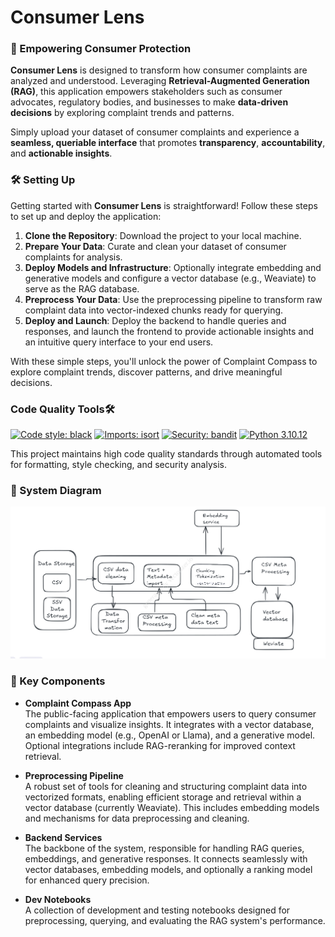 # Consumer Lens
### 🌟 Empowering Consumer Protection  

**Consumer Lens** is designed to transform how consumer complaints are analyzed and understood. Leveraging **Retrieval-Augmented Generation (RAG)**, this application empowers stakeholders such as consumer advocates, regulatory bodies, and businesses to make **data-driven decisions** by exploring complaint trends and patterns.  

Simply upload your dataset of consumer complaints and experience a **seamless, queriable interface** that promotes **transparency**, **accountability**, and **actionable insights**.  

### 🛠️ Setting Up 

Getting started with **Consumer Lens** is straightforward! Follow these steps to set up and deploy the application:

1. **Clone the Repository**: Download the project to your local machine.  
2. **Prepare Your Data**: Curate and clean your dataset of consumer complaints for analysis.  
3. **Deploy Models and Infrastructure**: Optionally integrate embedding and generative models and configure a vector database (e.g., Weaviate) to serve as the RAG database.  
4. **Preprocess Your Data**: Use the preprocessing pipeline to transform raw complaint data into vector-indexed chunks ready for querying.  
5. **Deploy and Launch**: Deploy the backend to handle queries and responses, and launch the frontend to provide actionable insights and an intuitive query interface to your end users.  

With these simple steps, you'll unlock the power of Complaint Compass to explore complaint trends, discover patterns, and drive meaningful decisions.

### Code Quality Tools🛠️

[![Code style: black](https://img.shields.io/badge/code%20style-black-000000.svg)](https://github.com/psf/black)
[![Imports: isort](https://img.shields.io/badge/%20imports-isort-%231674b1?style=flat&labelColor=ef8336)](https://pycqa.github.io/isort/)
[![Security: bandit](https://img.shields.io/badge/security-bandit-yellow.svg)](https://github.com/PyCQA/bandit)
[![Python 3.10.12](https://img.shields.io/badge/python-3.10.12-blue.svg)](https://www.python.org/downloads/release/python-31012/)

This project maintains high code quality standards through automated tools for formatting, style checking, and security analysis.

### 🧭 System Diagram

<img width="800" alt="Preprocessing_Image" src="documents\Preprocessing_Image.svg">

### 🔑 Key Components

- **Complaint Compass App**  
  The public-facing application that empowers users to query consumer complaints and visualize insights. It integrates with a vector database, an embedding model (e.g., OpenAI or Llama), and a generative model. Optional integrations include RAG-reranking for improved context retrieval.

- **Preprocessing Pipeline**  
  A robust set of tools for cleaning and structuring complaint data into vectorized formats, enabling efficient storage and retrieval within a vector database (currently Weaviate). This includes embedding models and mechanisms for data preprocessing and cleaning.

- **Backend Services**  
  The backbone of the system, responsible for handling RAG queries, embeddings, and generative responses. It connects seamlessly with vector databases, embedding models, and optionally a ranking model for enhanced query precision.

- **Dev Notebooks**  
  A collection of development and testing notebooks designed for preprocessing, querying, and evaluating the RAG system's performance.

